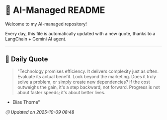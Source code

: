 # 🧠 AI-Managed README

Welcome to my AI-managed repository!

Every day, this file is automatically updated with a new quote, thanks to a LangChain + Gemini AI agent.

---

## 📅 Daily Quote

> "Technology promises efficiency. It delivers complexity just as often.
Evaluate its actual benefit. Look beyond the marketing.
Does it truly solve a problem, or simply create new dependencies?
If the cost outweighs the gain, it's a step backward, not forward.
Progress is not about faster speeds; it's about better lives.
- Elias Thorne"

*🕒 Updated on 2025-10-09 08:48*